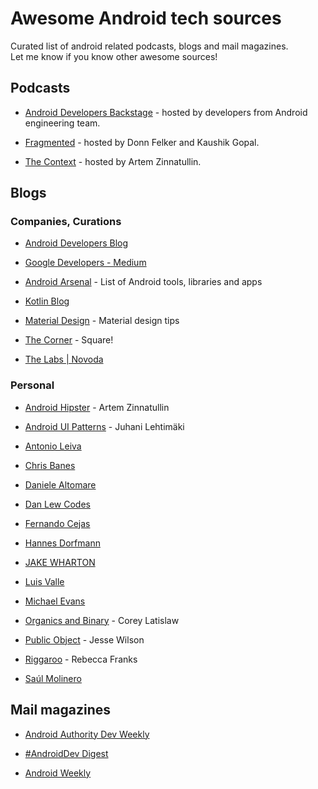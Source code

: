 # Awesome Android tech sources

Curated list of android related podcasts, blogs and mail magazines.  
Let me know if you know other awesome sources!

## Podcasts

- [Android Developers Backstage](http://androidbackstage.blogspot.jp/) - hosted by developers from Android engineering team.

- [Fragmented](http://www.fragmentedpodcast.com/) - hosted by Donn Felker and Kaushik Gopal.

- [The Context](https://github.com/artem-zinnatullin/TheContext-Podcast) - hosted by Artem Zinnatullin.

## Blogs

### Companies, Curations

- [Android Developers Blog](http://android-developers.blogspot.com/)

- [Google Developers - Medium](https://medium.com/google-developers)

- [Android Arsenal](http://android-arsenal.com/) - List of Android tools, libraries and apps

- [Kotlin Blog](http://blog.jetbrains.com/kotlin)

- [Material Design](http://www.materialdoc.com/) - Material design tips

- [The Corner](http://corner.squareup.com) - Square!

- [The Labs | Novoda](https://www.novoda.com/blog/)

### Personal

- [Android Hipster](http://artemzin.com/blog/) - Artem Zinnatullin

- [Android UI Patterns](http://www.androiduipatterns.com/) - Juhani Lehtimäki

- [Antonio Leiva](http://antonioleiva.com)

- [Chris Banes](http://chris.banes.me/)

- [Daniele Altomare](http://www.fasteque.com)

- [Dan Lew Codes](http://blog.danlew.net/)

- [Fernando Cejas](http://fernandocejas.com)

- [Hannes Dorfmann](http://hannesdorfmann.com/)

- [JAKE WHARTON](http://jakewharton.com/)

- [Luis Valle](http://lgvalle.xyz/)

- [Michael Evans](http://michaelevans.org/)

- [Organics and Binary](http://coreylatislaw.com) - Corey Latislaw

- [Public Object](https://publicobject.com/) - Jesse Wilson

- [Riggaroo](http://riggaroo.co.za) - Rebecca Franks

- [Saúl Molinero](http://saulmm.github.com/)

## Mail magazines

- [Android Authority Dev Weekly](http://www.androidauthority.com/newsletter/)

- [#AndroidDev Digest](https://www.androiddevdigest.com/)

- [Android Weekly](http://androidweekly.net/)
